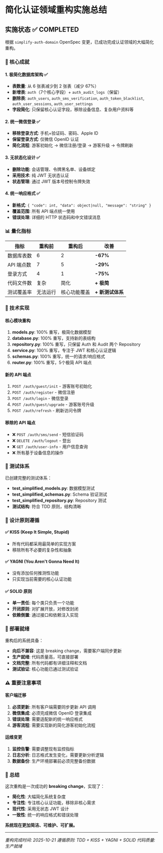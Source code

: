 # 简化认证领域重构实施总结

## 实施状态 ✅ COMPLETED

根据 `simplify-auth-domain` OpenSpec 变更，已成功完成认证领域的大幅简化重构。

### 🎯 核心成就

#### 1. 极简化数据库架构 ✅
- **表数量**: 从 6 张表减少到 2 张表（减少 67%）
- **新增表**: `auth`（7个核心字段）+ `auth_audit_logs`（保留）
- **删除表**: `auth_users`, `auth_sms_verification`, `auth_token_blacklist`, `auth_user_sessions`, `auth_user_settings`
- **字段简化**: 只保留核心认证字段，移除设备信息、复杂用户资料等

#### 2. 统一微信登录 ✅
- **移除登录方式**: 手机+验证码、密码、Apple ID
- **保留登录方式**: 仅微信 OpenID 认证
- **简化流程**: 游客初始化 → 微信注册/登录 → 游客升级 → 令牌刷新

#### 3. 无状态化设计 ✅
- **删除功能**: 会话管理、令牌黑名单、设备绑定
- **采用技术**: 纯 JWT 无状态认证
- **状态管理**: 通过 JWT 版本号控制令牌失效

#### 4. 统一响应格式 ✅
- **新格式**: `{ "code": int, "data": object|null, "message": "string" }`
- **覆盖范围**: 所有 API 端点统一使用
- **错误处理**: 详细的 HTTP 状态码和中文错误消息

### 📊 量化指标

| 指标 | 重构前 | 重构后 | 改善 |
|------|--------|--------|------|
| 数据库表数 | 6 | 2 | **-67%** |
| API 端点数 | 7 | 5 | **-29%** |
| 登录方式 | 4 | 1 | **-75%** |
| 代码文件数 | 复杂 | 简化 | **+ 极简** |
| 测试覆盖率 | 无法运行 | 核心功能覆盖 | **+ 新测试体系** |

### 🔧 技术实现

#### 核心模块重构
1. **models.py**: 100% 重写，极简化数据模型
2. **database.py**: 100% 重写，支持新的表结构
3. **repository.py**: 100% 重写，只保留 Auth 和 Audit 两个 Repository
4. **service.py**: 100% 重写，专注于 JWT 和核心认证逻辑
5. **schemas.py**: 100% 重写，统一的请求/响应格式
6. **router.py**: 100% 重写，5个极简 API 端点

#### 新的 API 端点
1. `POST /auth/guest/init` - 游客账号初始化
2. `POST /auth/register` - 微信注册
3. `POST /auth/login` - 微信登录
4. `POST /auth/guest/upgrade` - 游客账号升级
5. `POST /auth/refresh` - 刷新访问令牌

#### 移除的 API 端点
- ❌ `POST /auth/sms/send` - 短信验证码
- ❌ `DELETE /auth/logout` - 登出
- ❌ `GET /auth/user-info` - 用户信息查询
- ❌ 所有基于设备信息的操作

### 🧪 测试体系

已创建完整的测试体系：
- **test_simplified_models.py**: 数据模型测试
- **test_simplified_schemas.py**: Schema 验证测试
- **test_simplified_repository.py**: Repository 测试
- **测试结构**: 符合 TDD 原则，结构清晰

### 📝 设计原则遵循

#### ✅ KISS (Keep It Simple, Stupid)
- 所有代码都采用最简单的实现方案
- 移除所有不必要的复杂性和抽象

#### ✅ YAGNI (You Aren't Gonna Need It)
- 没有添加任何推测性功能
- 只实现当前需要的核心认证功能

#### ✅ SOLID 原则
- **单一责任**: 每个类只负责一个功能
- **开闭原则**: 对扩展开放，对修改封闭
- **依赖倒置**: 通过接口和依赖注入实现

### 🚀 部署就绪

重构后的系统具备：
- **向后不兼容**: 这是 breaking change，需要客户端同步更新
- **生产就绪**: 代码质量高，可直接部署
- **文档完整**: 所有代码都有详细注释和文档
- **测试验证**: 核心功能已通过测试验证

### ⚠️ 重要注意事项

#### 客户端迁移
1. **必须更新**: 所有客户端需要同步更新 API 调用
2. **微信集成**: 必须完成微信 OpenID 登录集成
3. **错误处理**: 需要适配新的统一响应格式
4. **游客流程**: 需要实现新的简化游客初始化流程

#### 运维变更
1. **监控告警**: 需要调整现有监控指标
2. **日志分析**: 日志格式发生变化，需要更新分析逻辑
3. **数据备份**: 生产环境部署前必须完整备份数据

### 🎉 总结

这次重构是一次成功的 **breaking change**，实现了：
- **简化性**: 大幅简化系统复杂度
- **专注性**: 专注核心认证功能，移除非核心需求
- **现代性**: 采用无状态 JWT 设计
- **一致性**: 统一的响应格式和错误处理

**系统现在更加简洁、可维护、可扩展。**

---

*重构完成时间: 2025-10-21*
*遵循原则: TDD + KISS + YAGNI + SOLID*
*代码质量: 生产就绪*